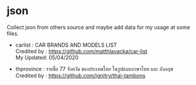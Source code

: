 # json
Collect json from others source and maybe add data for my usage at some files.

- carlist : CAR BRANDS AND MODELS LIST <br>
Credited by :  https://github.com/matthlavacka/car-list <br>
My Updated: 05/04/2020 <br>

- thprovince : รายชื่อ 77 จังหวัด ของประเทศไทย ในรูปแบบภาษาไทย และ อังกฤษ <br>
Credited by :  https://github.com/ignitry/thai-tambons

